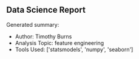 ## Data Science Report

Generated summary:

- Author: Timothy Burns
- Analysis Topic: feature engineering
- Tools Used: ['statsmodels', 'numpy', 'seaborn']
